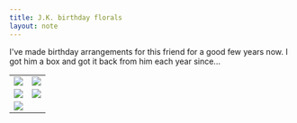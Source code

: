 ```yaml
---
title: J.K. birthday florals
layout: note
---
```



I've made birthday arrangements for this friend for a good few years now. I got him a box and got it back from him each year since...

<table>
	<tr>
		<td><img src="{{ site.baseurl }}/assets/florals/abba-flowers-21.jpg"/></td>
		<td><img src="{{ site.baseurl }}/assets//abba-flowers-22"/></td>
	</tr>
	<tr>
		<td><img src="{{ site.baseurl }}/assets//abba-flowers-23"/></td>
		<td><img src="{{ site.baseurl }}/assets//abba-flowers-24"/></td>
	</tr>
	<tr>
		<td><img src="{{ site.baseurl }}/assets//abba-flowers-25"/></td>
	</tr>
</table>


